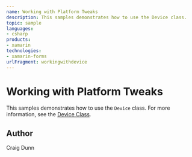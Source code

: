 ```yaml
---
name: Working with Platform Tweaks
description: This samples demonstrates how to use the Device class.
topic: sample
languages:
- csharp
products:
- xamarin
technologies:
- xamarin-forms
urlFragment: workingwithdevice
---
```

Working with Platform Tweaks
==============

This samples demonstrates how to use the `Device` class. For more information, see the [Device Class](http://developer.xamarin.com/guides/xamarin-forms/platform-features/device/).


Author
------

Craig Dunn
